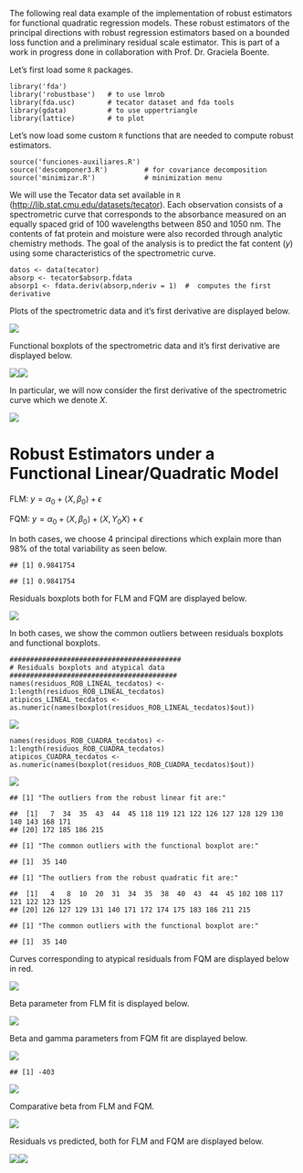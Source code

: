 The following real data example of the implementation of robust
estimators for functional quadratic regression models. These robust
estimators of the principal directions with robust regression estimators
based on a bounded loss function and a preliminary residual scale
estimator. This is part of a work in progress done in collaboration with
Prof. Dr. Graciela Boente.

Let’s first load some <code>R</code> packages.

    library('fda')          
    library('robustbase')   # to use lmrob 
    library(fda.usc)        # tecator dataset and fda tools
    library(gdata)          # to use uppertriangle
    library(lattice)        # to plot

Let’s now load some custom <code>R</code> functions that are needed to
compute robust estimators.

    source('funciones-auxiliares.R') 
    source('descomponer3.R')         # for covariance decomposition
    source('minimizar.R')            # minimization menu

We will use the Tecator data set available in <code>R</code>
(<http://lib.stat.cmu.edu/datasets/tecator>). Each observation consists
of a spectrometric curve that corresponds to the absorbance measured on
an equally spaced grid of 100 wavelengths between 850 and 1050 nm. The
contents of fat protein and moisture were also recorded through analytic
chemistry methods. The goal of the analysis is to predict the fat
content (*y*) using some characteristics of the spectrometric curve.

    datos <- data(tecator)
    absorp <- tecator$absorp.fdata
    absorp1 <- fdata.deriv(absorp,nderiv = 1)  #  computes the first derivative

Plots of the spectrometric data and it’s first derivative are displayed
below.

![](README_files/figure-markdown_strict/initial%20plots-1.png)

Functional boxplots of the spectrometric data and it’s first derivative
are displayed below.

![](README_files/figure-markdown_strict/functional%20boxplots-1.png)![](README_files/figure-markdown_strict/functional%20boxplots-2.png)

In particular, we will now consider the first derivative of the
spectrometric curve which we denote *X*.

![](README_files/figure-markdown_strict/X(t)-1.png)

# Robust Estimators under a Functional Linear/Quadratic Model

FLM:
*y* = *α*<sub>0</sub> + ⟨*X*, *β*<sub>0</sub>⟩ + *ϵ*

FQM:
*y* = *α*<sub>0</sub> + ⟨*X*, *β*<sub>0</sub>⟩ + ⟨*X*, *Υ*<sub>0</sub>*X*⟩ + *ϵ*

In both cases, we choose 4 principal directions which explain more than
98% of the total variability as seen below.

    ## [1] 0.9841754

    ## [1] 0.9841754

Residuals boxplots both for FLM and FQM are displayed below.

![](README_files/figure-markdown_strict/robust%20est%20resbox-1.png)

In both cases, we show the common outliers between residuals boxplots
and functional boxplots.

    ##########################################
    # Residuals boxplots and atypical data
    #########################################
    names(residuos_ROB_LINEAL_tecdatos) <- 1:length(residuos_ROB_LINEAL_tecdatos)
    atipicos_LINEAL_tecdatos <- as.numeric(names(boxplot(residuos_ROB_LINEAL_tecdatos)$out))

![](README_files/figure-markdown_strict/robust%20est%20resboxhide-1.png)

    names(residuos_ROB_CUADRA_tecdatos) <- 1:length(residuos_ROB_CUADRA_tecdatos)
    atipicos_CUADRA_tecdatos <- as.numeric(names(boxplot(residuos_ROB_CUADRA_tecdatos)$out))

![](README_files/figure-markdown_strict/robust%20est%20resboxhide-2.png)

    ## [1] "The outliers from the robust linear fit are:"

    ##  [1]   7  34  35  43  44  45 118 119 121 122 126 127 128 129 130 140 143 168 171
    ## [20] 172 185 186 215

    ## [1] "The common outliers with the functional boxplot are:"

    ## [1]  35 140

    ## [1] "The outliers from the robust quadratic fit are:"

    ##  [1]   4   8  10  20  31  34  35  38  40  43  44  45 102 108 117 121 122 123 125
    ## [20] 126 127 129 131 140 171 172 174 175 183 186 211 215

    ## [1] "The common outliers with the functional boxplot are:"

    ## [1]  35 140

Curves corresponding to atypical residuals from FQM are displayed below
in red.

![](README_files/figure-markdown_strict/robust%20est%20atypical%20curves-1.png)

Beta parameter from FLM fit is displayed below.

![](README_files/figure-markdown_strict/robust%20est%20beta%20FLM-1.png)

Beta and gamma parameters from FQM fit are displayed below.

![](README_files/figure-markdown_strict/robust%20est%20beta%20gamma%20FQM-1.png)

    ## [1] -403

![](README_files/figure-markdown_strict/robust%20est%20beta%20gamma%20FQM-2.png)

Comparative beta from FLM and FQM.

![](README_files/figure-markdown_strict/robust%20est%20betas-1.png)

Residuals vs predicted, both for FLM and FQM are displayed below.

![](README_files/figure-markdown_strict/robust%20est6-1.png)![](README_files/figure-markdown_strict/robust%20est6-2.png)
